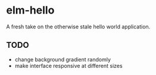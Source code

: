 # elm-hello

A fresh take on the otherwise stale hello world application.

## TODO

* change background gradient randomly
* make interface responsive at different sizes
